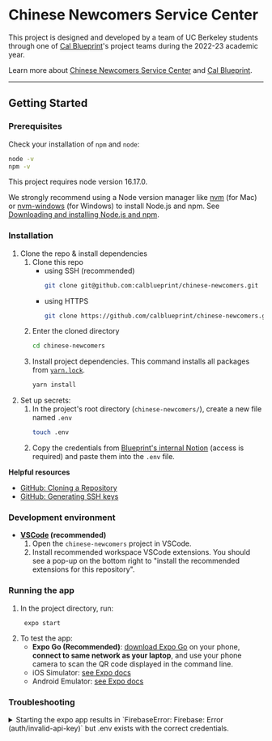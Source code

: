 # Chinese Newcomers Service Center
This project is designed and developed by a team of UC Berkeley students through one of [Cal Blueprint](https://calblueprint.org/)'s project teams during the 2022-23 academic year. 

Learn more about [Chinese Newcomers Service Center](https://chinesenewcomers.org/) and [Cal Blueprint](https://calblueprint.org/).

---
## Getting Started

### Prerequisites

Check your installation of `npm` and `node`:

```sh
node -v
npm -v
```

This project requires node version 16.17.0.

We strongly recommend using a Node version manager like [nvm](https://github.com/nvm-sh/nvm) (for Mac) or [nvm-windows](https://github.com/coreybutler/nvm-windows) (for Windows) to install Node.js and npm. See [Downloading and installing Node.js and npm](https://docs.npmjs.com/downloading-and-installing-node-js-and-npm).

### Installation

1. Clone the repo & install dependencies
   1. Clone this repo
      * using SSH (recommended)
         ```sh
         git clone git@github.com:calblueprint/chinese-newcomers.git
         ```
      * using HTTPS
         ```sh
         git clone https://github.com/calblueprint/chinese-newcomers.git
         ```
   2. Enter the cloned directory
        ```sh
        cd chinese-newcomers
        ```
   3. Install project dependencies. This command installs all packages from [`yarn.lock`](yarn.lock).
      ```sh
      yarn install
      ```
2. Set up secrets:
   1. In the project's root directory (`chinese-newcomers/`), create a new file named `.env`
        ```sh
        touch .env
        ```
   2. Copy the credentials from [Blueprint's internal Notion](https://www.notion.so/calblueprint/Firebase-Environment-Variables-c30a053fba4c47559f9f4944e4962a9f) (access is required) and paste them into the `.env` file.

**Helpful resources**
* [GitHub: Cloning a Repository](https://docs.github.com/en/repositories/creating-and-managing-repositories/cloning-a-repository#cloning-a-repository)
* [GitHub: Generating SSH keys](https://docs.github.com/en/authentication/connecting-to-github-with-ssh/generating-a-new-ssh-key-and-adding-it-to-the-ssh-agent)
### Development environment

- **[VSCode](https://code.visualstudio.com/) (recommended)**
  1. Open the `chinese-newcomers` project in VSCode.
  2. Install recommended workspace VSCode extensions. You should see a pop-up on the bottom right to "install the recommended extensions for this repository".

### Running the app

1. In the project directory, run:
   ```shell
    expo start
   ```
2. To test the app:
     - **Expo Go (Recommended)**: [download Expo Go](https://docs.expo.dev/get-started/installation/#2-expo-go-app-for-android-and) on your phone, **connect to same network as your laptop**, and use your phone camera to scan the QR code displayed in the command line.
     -  iOS Simulator: [see Expo docs](https://docs.expo.dev/workflow/ios-simulator/)
     -  Android Emulator: [see Expo docs](https://docs.expo.dev/workflow/android-studio-emulator/)


### Troubleshooting
<!-- Add common/known setup issues in toggles here -->
<details>
<summary>Starting the expo app results in `FirebaseError: Firebase: Error (auth/invalid-api-key)` but .env exists with the correct credentials.</summary>

   For whatever reason, sometimes the env variables don't get picked up, but adding the following line to [firebaseApp.ts](src/firebase/firebaseApp.ts) usually fixes it.

   ```js
   console.log(firebaseConfig);
   ```
</details>